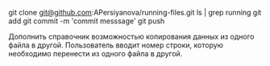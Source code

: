 
git clone git@github.com:APersiyanova/running-files.git
ls | grep running 
git add
git commit -m 'commit messsage'
git push

Дополнить справочник возможностью копирования данных из одного файла в другой. 
Пользователь вводит номер строки, которую необходимо перенести из одного файла в другой.
